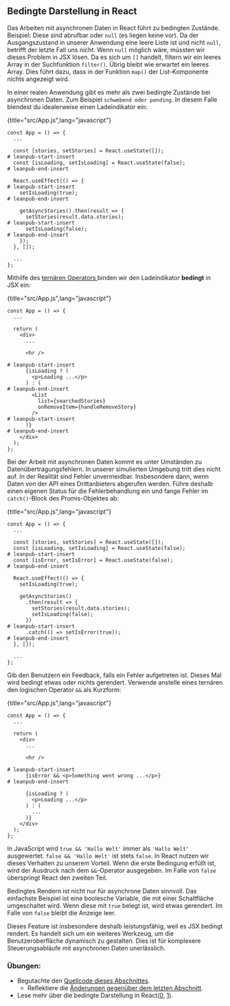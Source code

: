 ## Bedingte Darstellung in React

Das Arbeiten mit asynchronen Daten in React führt zu bedingten Zustände. Beispiel: Diese sind abrufbar oder `null` (es liegen keine vor). Da der Ausgangszustand in unserer Anwendung eine leere Liste ist und nicht `null`, betrifft der letzte Fall uns nicht. Wenn `null` möglich wäre, müssten wir dieses Problem in JSX lösen. Da es sich um `[]` handelt, filtern wir ein leeres Array in der Suchfunktion `filter()`. Übrig bleibt wie erwartet ein leeres Array. Dies führt dazu, dass in der Funktion `map()` der List-Komponente nichts angezeigt wird.

In einer realen Anwendung gibt es mehr als zwei bedingte Zustände bei asynchronen Daten. Zum Beispiel `schwebend oder pending`. In diesem Falle blendest du idealerweise einen Ladeindikator ein:

{title="src/App.js",lang="javascript"}
~~~~~~~
const App = () => {
  ...

  const [stories, setStories] = React.useState([]);
# leanpub-start-insert
  const [isLoading, setIsLoading] = React.useState(false);
# leanpub-end-insert

  React.useEffect(() => {
# leanpub-start-insert
    setIsLoading(true);
# leanpub-end-insert

    getAsyncStories().then(result => {
      setStories(result.data.stories);
# leanpub-start-insert
      setIsLoading(false);
# leanpub-end-insert
    });
  }, []);

  ...
};
~~~~~~~

Mithilfe des [ternären Operators ](https://developer.mozilla.org/de/docs/Web/JavaScript/Reference/Operators/Conditional_Operator) binden wir den Ladeindikator **bedingt** in JSX ein:

{title="src/App.js",lang="javascript"}
~~~~~~~
const App = () => {
  ...

  return (
    <div>
      ...

      <hr />

# leanpub-start-insert
      {isLoading ? (
        <p>Loading ...</p>
      ) : (
# leanpub-end-insert
        <List
          list={searchedStories}
          onRemoveItem={handleRemoveStory}
        />
# leanpub-start-insert
      )}
# leanpub-end-insert
    </div>
  );
};
~~~~~~~

Bei der Arbeit mit asynchronen Daten kommt es unter Umständen zu Datenübertragungsfehlern. In unserer simulierten Umgebung tritt dies nicht auf. In der Realität sind Fehler unvermeidbar. Insbesondere dann, wenn Daten von der API eines Drittanbieters abgerufen werden. Führe deshalb einen eigenen Status für die Fehlerbehandlung ein und fange Fehler im `catch()`-Block des Promis-Objektes ab:

{title="src/App.js",lang="javascript"}
~~~~~~~
const App = () => {
  ...

  const [stories, setStories] = React.useState([]);
  const [isLoading, setIsLoading] = React.useState(false);
# leanpub-start-insert
  const [isError, setIsError] = React.useState(false);
# leanpub-end-insert

  React.useEffect(() => {
    setIsLoading(true);

    getAsyncStories()
      .then(result => {
        setStories(result.data.stories);
        setIsLoading(false);
      })
# leanpub-start-insert
      .catch(() => setIsError(true));
# leanpub-end-insert
  }, []);

  ...
};
~~~~~~~

Gib den Benutzern ein Feedback, falls ein Fehler aufgetreten ist. Dieses Mal wird bedingt etwas oder nichts gerendert. Verwende anstelle eines ternären den logischen Operator `&&` als Kurzform:

{title="src/App.js",lang="javascript"}
~~~~~~~
const App = () => {
  ...

  return (
    <div>
      ...

      <hr />

# leanpub-start-insert
      {isError && <p>Something went wrong ...</p>}
# leanpub-end-insert

      {isLoading ? (
        <p>Loading ...</p>
      ) : (
        ...
      )}
    </div>
  );
};
~~~~~~~

In JavaScript wird `true && 'Hallo Welt'` immer als `'Hallo Welt'` ausgewertet. `false && 'Hallo Welt'` ist stets `false`. In React nutzen wir dieses Verhalten zu unserem Vorteil. Wenn die erste Bedingung erfüllt ist, wird der Ausdruck nach dem `&&`-Operator ausgegeben. Im Falle von `false` überspringt React den zweiten Teil.

Bedingtes Rendern ist nicht nur für asynchrone Daten sinnvoll. Das einfachste Beispiel ist eine boolesche Variable, die mit einer Schaltfläche umgeschaltet wird. Wenn diese mit `true` belegt ist, wird etwas gerendert. Im Falle von `false` bleibt die Anzeige leer.

Dieses Feature ist insbesondere deshalb leistungsfähig, weil es JSX bedingt rendert. Es handelt sich um ein weiteres Werkzeug, um die Benutzeroberfläche dynamisch zu gestalten. Dies ist für komplexere Steuerungsabläufe mit asynchronen Daten unerlässlich.

### Übungen:

* Begutachte den [Quellcode dieses Abschnittes](https://codesandbox.io/s/github/the-road-to-learn-react/hacker-stories/tree/hs/React-Conditional-Rendering).
  * Reflektiere die [Änderungen gegenüber dem letzten Abschnitt](https://github.com/the-road-to-learn-react/hacker-stories/compare/hs/React-Asynchronous-Data...hs/React-Conditional-Rendering?expand=1).
* Lese mehr über die bedingte Darstellung in React([0](https://www.robinwieruch.de/conditional-rendering-react/), [1](https://de.reactjs.org/docs/conditional-rendering.html)).
